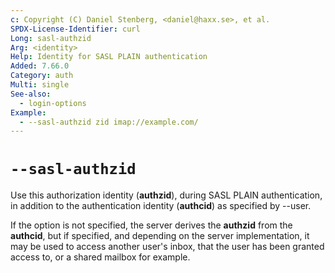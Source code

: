 ```yaml
---
c: Copyright (C) Daniel Stenberg, <daniel@haxx.se>, et al.
SPDX-License-Identifier: curl
Long: sasl-authzid
Arg: <identity>
Help: Identity for SASL PLAIN authentication
Added: 7.66.0
Category: auth
Multi: single
See-also:
  - login-options
Example:
  - --sasl-authzid zid imap://example.com/
---
```


# `--sasl-authzid`

Use this authorization identity (**authzid**), during SASL PLAIN
authentication, in addition to the authentication identity (**authcid**) as
specified by --user.

If the option is not specified, the server derives the **authzid** from the
**authcid**, but if specified, and depending on the server implementation, it
may be used to access another user's inbox, that the user has been granted
access to, or a shared mailbox for example.
